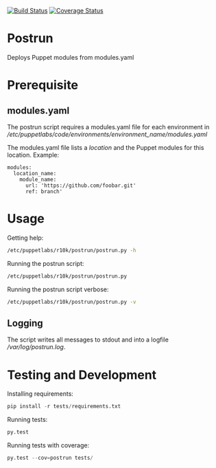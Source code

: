 [![Build Status](https://travis-ci.org/vision-it/postrun.svg?branch=master)](https://travis-ci.org/vision-it/postrun) [![Coverage Status](https://coveralls.io/repos/github/vision-it/postrun/badge.svg?branch=master)](https://coveralls.io/github/vision-it/postrun?branch=master)

# Postrun
Deploys Puppet modules from modules.yaml

# Prerequisite

## modules.yaml
The postrun script requires a modules.yaml file for each environment in */etc/puppetlabs/code/environments/environment_name/modules.yaml*

The modules.yaml file lists a *location* and the Puppet modules for this location. Example:

```
modules:
  location_name:
    module_name:
      url: 'https://github.com/foobar.git'
      ref: branch'
```

# Usage

Getting help:
```bash
/etc/puppetlabs/r10k/postrun/postrun.py -h
```

Running the postrun script:
```bash
/etc/puppetlabs/r10k/postrun/postrun.py
```

Running the postrun script verbose:
```bash
/etc/puppetlabs/r10k/postrun/postrun.py -v
```

## Logging

The script writes all messages to stdout and into a logfile */var/log/postrun.log*.

# Testing and Development

Installing requirements:
```python
pip install -r tests/requirements.txt
```

Running tests:
```python
py.test
```

Running tests with coverage:
```python
py.test --cov=postrun tests/
```
